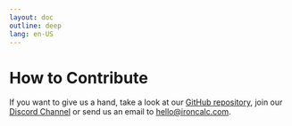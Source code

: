 ```yaml
---
layout: doc
outline: deep
lang: en-US
---
```


# How to Contribute

If you want to give us a hand, take a look at our [GitHub repository](https://github.com/ironcalc/IronCalc?tab=readme-ov-file#collaborators-needed-call-to-action), join our [Discord Channel](https://discord.gg/sjaefMWE) or send us an email to [hello@ironcalc.com](mailto:hello@ironcalc.com).
